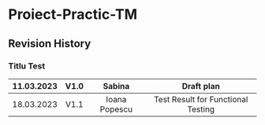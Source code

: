 # Proiect-Practic-TM
## Revision History
### Titlu Test
| 11.03.2023 | V1.0    | Sabina    |  Draft plan |
| :-----: | :---: | :---: | :---: |
| 18.03.2023 | V1.1   | Ioana Popescu   | Test Result for Functional Testing |
